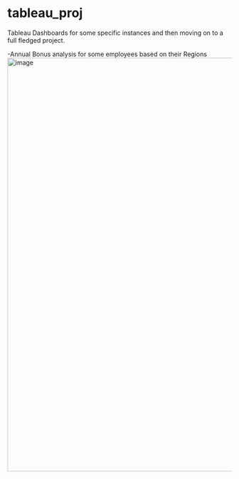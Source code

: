 # tableau_proj
Tableau Dashboards for some specific instances and then moving on to a full fledged project.

-Annual Bonus analysis for some employees based on their Regions 
<img width="931" alt="image" src="https://github.com/pratt12/tableau_proj/assets/69366735/11628246-0700-4c56-b64e-3b898167b868">
